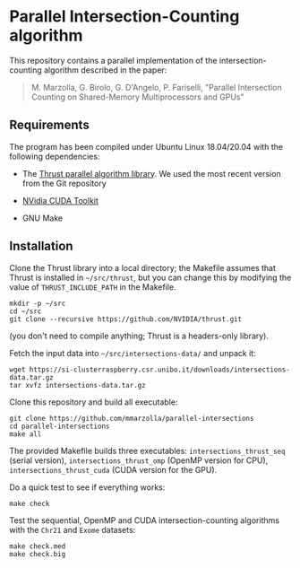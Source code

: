 # Parallel Intersection-Counting algorithm

This repository contains a parallel implementation of the
intersection-counting algorithm described in the paper:

> M. Marzolla, G. Birolo, G. D'Angelo, P. Fariselli, "Parallel
> Intersection Counting on Shared-Memory Multiprocessors and GPUs"

## Requirements

The program has been compiled under Ubuntu Linux 18.04/20.04 with the
following dependencies:

- The [Thrust parallel algorithm library](https://thrust.github.io/).
  We used the most recent version from the Git repository

- [NVidia CUDA Toolkit](https://developer.nvidia.com/cuda-downloads)

- GNU Make

## Installation

Clone the Thrust library into a local directory; the Makefile assumes
that Thrust is installed in `~/src/thrust`, but you can change this
by modifying the value of `THRUST_INCLUDE_PATH` in the Makefile.

    mkdir -p ~/src
    cd ~/src
    git clone --recursive https://github.com/NVIDIA/thrust.git

(you don't need to compile anything; Thrust is a headers-only library).

Fetch the input data into `~/src/intersections-data/` and unpack it:

    wget https://si-clusterraspberry.csr.unibo.it/downloads/intersections-data.tar.gz
    tar xvfz intersections-data.tar.gz

Clone this repository and build all executable:

    git clone https://github.com/mmarzolla/parallel-intersections
    cd parallel-intersections
    make all

The provided Makefile builds three executables:
`intersections_thrust_seq` (serial version),
`intersections_thrust_omp` (OpenMP version for CPU),
`intersections_thrust_cuda` (CUDA version for the GPU).

Do a quick test to see if everything works:

    make check

Test the sequential, OpenMP and CUDA intersection-counting algorithms
with the `Chr21` and `Exome` datasets:

    make check.med
    make check.big
